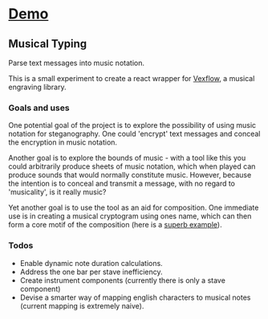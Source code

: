 # [Demo](https://rigellute.github.io/musical-typing/)
## Musical Typing
Parse text messages into music notation.

This is a small experiment to create a react wrapper for [Vexflow](https://github.com/0xfe/vexflow/wiki), a musical engraving library.
### Goals and uses
One potential goal of the project is to explore the possibility of using music notation for steganography. One could 'encrypt' text messages and conceal the encryption in music notation.

Another goal is to explore the bounds of music - with a tool like this you could arbitrarily produce sheets of music notation, which when played can produce sounds that would normally constitute music. However, because the intention is to conceal and transmit a message, with no regard to 'musicality', is it really music?

Yet another goal is to use the tool as an aid for composition. One immediate use is in creating a musical cryptogram using ones name, which can then form a core motif of the composition (here is a [superb example](https://en.wikipedia.org/wiki/BACH_motif)).

### Todos
* Enable dynamic note duration calculations.
* Address the one bar per stave inefficiency.
* Create instrument components (currently there is only a stave component)
* Devise a smarter way of mapping english characters to musical notes (current mapping is extremely naive).
